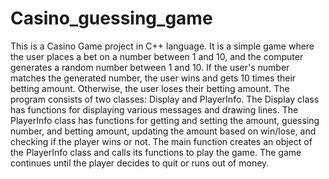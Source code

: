 # Casino_guessing_game
 This is a Casino Game project in C++ language. It is a simple game where the user places a bet on a number between 1 and 10, and the computer generates a random number between 1 and 10. If the user's number matches the generated number, the user wins and gets 10 times their betting amount. Otherwise, the user loses their betting amount.  The program consists of two classes: Display and PlayerInfo.  The Display class has functions for displaying various messages and drawing lines. The PlayerInfo class has functions for getting and setting the amount, guessing number, and betting amount, updating the amount based on win/lose, and checking if the player wins or not.  The main function creates an object of the PlayerInfo class and calls its functions to play the game. The game continues until the player decides to quit or runs out of money.
